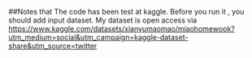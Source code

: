 ##Notes that
The code has been test at kaggle.
Before you run it , you should add input dataset.
My dataset is open access via https://www.kaggle.com/datasets/xianyumaomao/miaohomewook?utm_medium=social&utm_campaign=kaggle-dataset-share&utm_source=twitter
